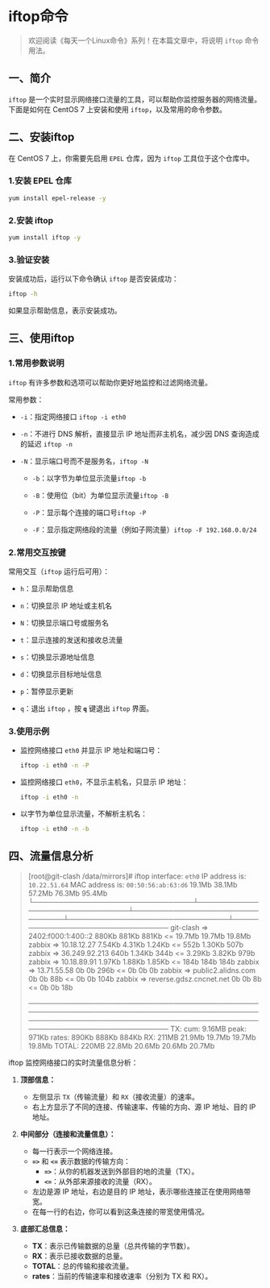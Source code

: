 # iftop命令



> 欢迎阅读《每天一个Linux命令》系列！在本篇文章中，将说明 `iftop` 命令用法。

## 一、简介

`iftop` 是一个实时显示网络接口流量的工具，可以帮助你监控服务器的网络流量。下面是如何在 CentOS 7 上安装和使用 `iftop`，以及常用的命令参数。



## 二、安装iftop

在 CentOS 7 上，你需要先启用 `EPEL` 仓库，因为 `iftop` 工具位于这个仓库中。

### 1.安装 EPEL 仓库

```bash
yum install epel-release -y
```

### 2.安装 iftop

```bash
yum install iftop -y
```

### 3.验证安装

安装成功后，运行以下命令确认 `iftop` 是否安装成功：

```bash
iftop -h
```
如果显示帮助信息，表示安装成功。



## 三、使用iftop

### 1.常用参数说明

`iftop` 有许多参数和选项可以帮助你更好地监控和过滤网络流量。

常用参数：

- `-i`：指定网络接口 `iftop -i eth0`

- `-n`：不进行 DNS 解析，直接显示 IP 地址而非主机名，减少因 DNS 查询造成的延迟 `iftop -n`

- `-N`：显示端口号而不是服务名，`iftop -N`


  - `-b`：以字节为单位显示流量`iftop -b`


  - `-B`：使用位（bit）为单位显示流量`iftop -B`


  - `-P`：显示每个连接的端口号`iftop -P`


  - `-F`：显示指定网络段的流量（例如子网流量）`iftop -F 192.168.0.0/24`

### 2.常用交互按键

常用交互（`iftop` 运行后可用）：

- `h`：显示帮助信息

- `n`：切换显示 IP 地址或主机名

- `N`：切换显示端口号或服务名

- `t`：显示连接的发送和接收总流量

- `s`：切换显示源地址信息

- `d`：切换显示目标地址信息

- `p`：暂停显示更新

- `q`：退出 `iftop` ，按 **`q`** 键退出 `iftop` 界面。

### 3.使用示例

- 监控网络接口 `eth0` 并显示 IP 地址和端口号：
   ```bash
   iftop -i eth0 -n -P
   ```

- 监控网络接口 `eth0`，不显示主机名，只显示 IP 地址：
   ```bash
   iftop -i eth0 -n
   ```

- 以字节为单位显示流量，不解析主机名：
   ```bash
   iftop -i eth0 -n -b
   ```



## 四、流量信息分析

>[root@git-clash /data/mirrors]# iftop
>interface: `eth0`
>IP address is: `10.22.51.64`
>MAC address is: `00:50:56:ab:63:d6`
>                                 19.1Mb                           38.1Mb                           57.2Mb                           76.3Mb                      95.4Mb
>└────────────────────────────────┴────────────────────────────────┴────────────────────────────────┴────────────────────────────────┴─────────────────────────────────
>git-clash                                                             => 2402:f000:1:400::2                                                     880Kb   881Kb   881Kb
>                                                                      <=                                                                       19.7Mb  19.7Mb  19.8Mb
>zabbix                                                                => 10.18.12.27                                                           7.54Kb  4.31Kb  1.24Kb
>                                                                      <=                                                                        552b   1.30Kb   507b
>zabbix                                                                => 36.249.92.213                                                          640b   1.34Kb   344b
>                                                                      <=                                                                       3.29Kb  3.82Kb   979b
>zabbix                                                                => 10.18.89.91                                                           1.97Kb  1.88Kb  1.85Kb
>                                                                      <=                                                                        184b    184b    184b
>zabbix                                                                => 13.71.55.58                                                              0b      0b    296b
>                                                                      <=                                                                          0b      0b      0b
>zabbix                                                                => public2.alidns.com                                                       0b      0b     88b
>                                                                      <=                                                                          0b      0b    104b
>zabbix                                                                => reverse.gdsz.cncnet.net                                                  0b      0b      8b
>                                                                      <=                                                                          0b      0b     18b
>
>──────────────────────────────────────────────────────────────────────────────────────────────────────────────────────────────────────────────────────────────────────
>TX:             cum:   9.16MB   peak:    971Kb                                                                                        rates:    890Kb   888Kb   884Kb
>RX:                     211MB           21.9Mb                                                                                                 19.7Mb  19.7Mb  19.8Mb
>TOTAL:                  220MB           22.8Mb                                                                                                 20.6Mb  20.6Mb  20.7Mb

 iftop 监控网络接口的实时流量信息分析：

1. **顶部信息：**
   - 左侧显示 `TX`（传输流量）和 `RX`（接收流量）的速率。
   - 右上方显示了不同的连接、传输速率、传输的方向、源 IP 地址、目的 IP 地址。

2. **中间部分（连接和流量信息）：**
   - 每一行表示一个网络连接。
   - **`=>`** 和 **`<=`** 表示数据的传输方向：
     - **`=>`**：从你的机器发送到外部目的地的流量（TX）。
     - **`<=`**：从外部来源接收的流量（RX）。
   - 左边是源 IP 地址，右边是目的 IP 地址，表示哪些连接正在使用网络带宽。
   - 在每一行的右边，你可以看到这条连接的带宽使用情况。

3. **底部汇总信息：**
   - **TX**：表示已传输数据的总量（总共传输的字节数）。
   - **RX**：表示已接收数据的总量。
   - **TOTAL**：总的传输和接收流量。
   - **rates**：当前的传输速率和接收速率（分别为 TX 和 RX）。
